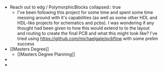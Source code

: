 - Reach out to edg  / PolymorphicBlocks
  collapsed:: true
	- I've been following this project for some time and spent some time messing around with it's capabilities (as well as some other HDL and HDL-like projects for schematics and pcbs). I was wondering if any thought had been given to how this would extend to to the layout and routing to create the final PCB and what this might look like? I've tried using https://github.com/michaelgale/pcbflow with some prelim success
- [[Masters Degree]]
	- [[Masters Degree Planning]]
-
-
